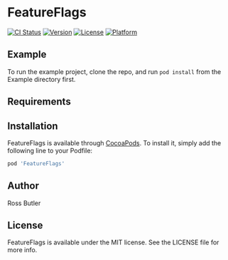 # FeatureFlags

[![CI Status](https://img.shields.io/travis/rwbutler/FeatureFlags.svg?style=flat)](https://travis-ci.org/rwbutler/FeatureFlags)
[![Version](https://img.shields.io/cocoapods/v/FeatureFlags.svg?style=flat)](https://cocoapods.org/pods/FeatureFlags)
[![License](https://img.shields.io/cocoapods/l/FeatureFlags.svg?style=flat)](https://cocoapods.org/pods/FeatureFlags)
[![Platform](https://img.shields.io/cocoapods/p/FeatureFlags.svg?style=flat)](https://cocoapods.org/pods/FeatureFlags)

## Example

To run the example project, clone the repo, and run `pod install` from the Example directory first.

## Requirements

## Installation

FeatureFlags is available through [CocoaPods](https://cocoapods.org). To install
it, simply add the following line to your Podfile:

```ruby
pod 'FeatureFlags'
```

## Author

Ross Butler

## License

FeatureFlags is available under the MIT license. See the LICENSE file for more info.
